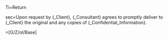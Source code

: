 Ti=Return

sec=Upon request by {_Client}, {_Consultant} agrees to promptly deliver to {_Client} the original and any copies of {_Confidential_Information}.  

=[G/Z/ol/Base]
